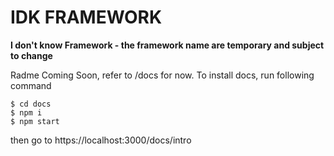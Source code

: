 # IDK FRAMEWORK
**I don't know Framework - the framework name are temporary and subject to change**

Radme Coming Soon, refer to /docs for now. To install docs, run following command

```
$ cd docs
$ npm i
$ npm start
```

then go to https://localhost:3000/docs/intro
